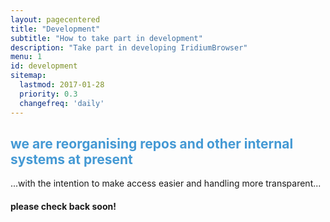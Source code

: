 ```yaml
---
layout: pagecentered
title: "Development"
subtitle: "How to take part in development"
description: "Take part in developing IridiumBrowser"
menu: 1
id: development
sitemap:
  lastmod: 2017-01-28
  priority: 0.3
  changefreq: 'daily'
---
```


<span class="fa fa-user-md" style="font-size:9em; color:#4499D4;"></span>


<h2 style="color:#4499D4;">we are reorganising repos and other internal systems at present</h2>
      
	  
	  
...with the intention to make access easier and handling more transparent...
     
	 
	 
#### please check back soon! #
